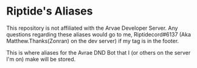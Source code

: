 # Riptide's Aliases
This repository is not affiliated with the Arvae Developer Server. Any questions regarding these aliases would go to me, Riptidecord#6137 (Aka Matthew.Thanks(Zonran) on the dev server) if my tag is in the footer.

This is where aliases for the Avrae DND Bot that I (or others on the server I'm on) make will be stored.
